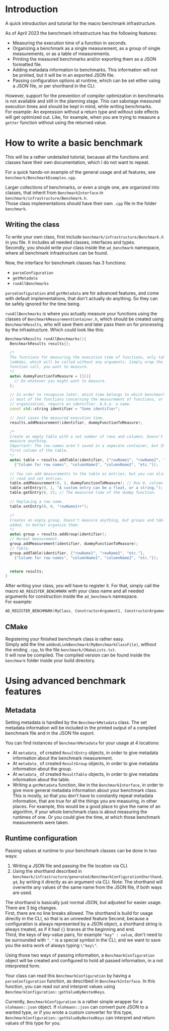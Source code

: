 # Introduction
A quick introduction and tutorial for the macro benchmark infrastructure.

As of April 2023 the benchmark infrastructure has the following features:
- Measuring the execution time of a function in seconds.
- Organizing a benchmark as a single measurement, as a group of single measurements, or as a table of measurements.
- Printing the measured benchmarks and/or exporting them as a JSON formatted file.
- Adding metadata information to benchmarks. This information will not be printed, but it will be in an exported JSON file.
- Passing configuration options at runtime, which can be set either using a JSON file, or per shorthand in the CLI.

However, support for the prevention of compiler optimization in benchmarks is not available and still in the planning stage. This can sabotage measured execution times and should be kept in mind, while writing benchmarks.  
For example: An expression without a return type and without side effects will get optimized out. Like, for example, when you are trying to measure a `getter` function without using the returned value.

# How to write a basic benchmark
This will be a rather undetailed tutorial, because all the functions and classes have their own documentation, which I do not want to repeat.

For a quick hands-on example of the general usage and all features, see `benchmark/BenchmarkExamples.cpp`.

Larger collections of benchmarks, or even a single one, are organized into classes, that inherit from `BenchmarkInterface` in `benchmark/infrastructure/Benchmark.h`.  
Those class implementations should have their own `.cpp` file in the folder `benchmark`.

## Writing the class
To write your own class, first include `benchmark/infrastructure/Benchmark.h` in you file. It includes all needed classes, interfaces and types.  
Secondly, you should write your class inside the `ad_benchmark` namespace, where all benchmark infrastructure can be found.

Now, the interface for benchmark classes has 3 functions:
- `parseConfiguration`
- `getMetadata`
- `runAllBenchmarks`  

`parseConfiguration` and `getMetadata` are for advanced features, and come with default implementations, that don't actually do anything. So they can be safely ignored for the time being.  

`runAllBenchmarks` is where you actually measure your functions using the classes of `BenchmarkMeasurementContainer.h`, which should be created using `BenchmarkResults`, who will save them and later pass them on for processing by the infrastructure.
Which could look like this:

```c++
BenchmarkResults runAllBenchmarks(){
  BenchmarkResults results{};

  /*
  The functions for measuring the execution time of functions, only take
  lambdas, which will be called without any arguments. Simply wrap the actual
  function call, you want to measure.
  */
  auto& dummyFunctionToMeasure = [](){
    // Do whatever you might want to measure.
  };

  // In order to recognise later, which time belongs to which benchmark,
  // most of the functions concerning the measurement of functions, or their
  // organization, require an identifier. A.k.a. a name.
  const std::string identifier = "Some identifier";

  // Just saves the measured execution time.
  results.addMeasurement(identifier, dummyFunctionToMeasure);

  /*
  Create an empty table with a set number of rows and columns. Doesn't
  measure anything.
  Important: The row names aren't saved in a seperate container, but INSIDE the
  first column of the table.
  */
  auto& table = results.addTable(identifier, {"rowName1", "rowName2", "etc."},
    {"Column for row names", "columnName1", "columnName2", "etc."});

  // You can add measurements to the table as entries, but you can also
  // read and set entries.
  table.addMeasurement(0, 2, dummyFunctionToMeasure); // Row 0, column 1.
  table.setEntry(0, 1, "A custom entry can be a float, or a string.");
  table.getEntry(0, 2); // The measured time of the dummy function.

  // Replacing a row name.
  table.setEntry(0, 0, "rowName1++");

  /*
  Creates an enpty group. Doesn't measure anything, but groups and tables can be
  added, to better organize them.
  */
  auto& group = results.addGroup(identifier);
  // Normal measurement.
  group.addMeasurement(identifier, dummyFunctionToMeasure);
  // Table.
  group.addTable(identifier, {"rowName1", "rowName2", "etc."},
    {"Column for row names", "columnName1", "columnName2", "etc."});


  return results;
}
```

After writing your class, you will have to register it. For that, simply call the macro `AD_REGISTER_BENCHMARK` with your class name and all needed arguments for construction inside the `ad_benchmark` namespace.  
For example:
```c++
AD_REGISTER_BENCHMARK(MyClass, ConstructorArgument1, ConstructorArgument2, ...);
```

## CMake
Registering your finished benchmark class is rather easy.  
Simply add the line `addAndLinkBenchmark(MyBenchmarkClassFile)`, without the ending `.cpp`, to the file `benchmark/CMakeLists.txt`.  
It will now be compiled. The compiled version can be found inside the `benchmark` folder inside your build directory.

# Using advanced benchmark features
## Metadata
Setting metadata is handled by the `BenchmarkMetadata` class. The set metadata information will be included in the printed output of a compiled benchmark file and in the JSON file export.

You can find instances of `BenchmarkMetadata` for your usage at 4 locations:
- At `metadata_` of created `ResultEntry` objects, in order to give metadata information about the benchmark measurement.
- At `metadata_` of created `ResultGroup` objects, in order to give metadata information about the group.
- At `metadata_` of created `ResultTable` objects, in order to give metadata information about the table.
- Writing a `getMetadata` function, like in the `BenchmarkInterface`, in order to give more general metadata information about your benchmark class. This is mostly, so that you don't have to constantly repeat metadata information, that are true for all the things you are measuring, in other places. For example, this would be a good place to give the name of an algorithm, if your whole benchmark class is about measuring the runtimes of one. Or you could give the time, at which those benchmark measurements were taken.

## Runtime configuration
Passing values at runtime to your benchmark classes can be done in two ways:
1. Writing a JSON file and passing the file location via CLI.
2. Using the shorthand described in `benchmark/infrastructure/generated/BenchmarkConfigurationShorthand.g4`, by writing it directly as an argument via CLI. Note: The shorthand will overwrite any values of the same name from the JSON file, if both ways are used.

The shorthand is basically just normal JSON, but adjusted for easier usage. There are 3 big changes.  
First, there are no line breaks allowed. The shorthand is build for usage directly in the CLI, so that is an unneeded feature
Second, because a configuration is always represented by a JSON object, a shorthand string is always treated, as if it had `{}` braces at the beginning and end.  
Third, the keys of key-value pairs, for example `"key" : value`, don't need to be surrounded with `"`. `"` is a special symbol in the CLI, and we want to save you the extra work of always typing `\"key\"`.

Using those two ways of passing information, a `BenchmarkConfiguration` object will be created and configured to hold all passed information, in a not interpreted form.

Your class can read this `BenchmarkConfiguration` by having a `parseConfiguration` function, as described in `BenchmarkInterface`. In this function, you can read out and interpret values using `BenchmarkConfiguration::getValueByNestedKeys`.

Currently, `BenchmarkConfiguration` is a rather simple wrapper for a `nlohmann::json` object. If `nlohmann::json` can convert pure JSON to a wanted type, or if you wrote a custom converter for this type, `BenchmarkConfiguration::getValueByNestedKeys` can interpret and return values of this type for you.
